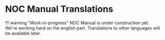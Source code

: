 # NOC Manual Translations

<!-- prettier-ignore -->
!!! warning "Work-in-progress"
    NOC Manual is under construction yet. We're working hard on the english
    part. Translations to other languages will be available later.
